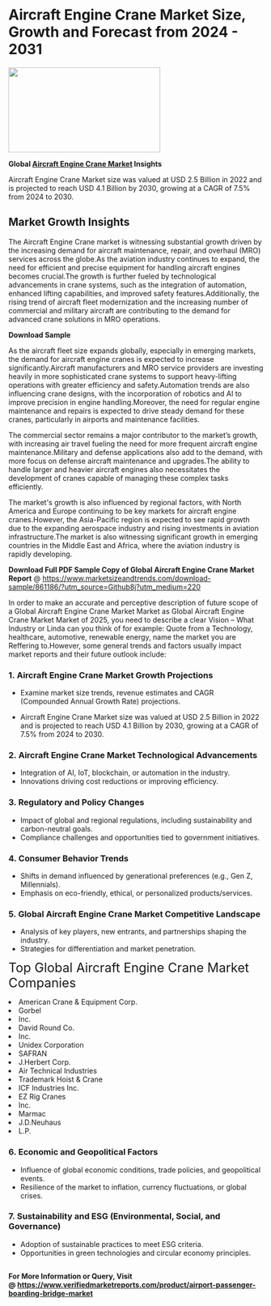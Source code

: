 <H1>Aircraft Engine Crane Market Size, Growth and Forecast from 2024 - 2031</H1><img class="aligncenter size-medium wp-image-584254" src="https://thirdeyenews.in/wp-content/uploads/2024/09/Global-Market-Research-300x168.jpeg" alt="" width="300" height="168" /><p><strong>Global&nbsp;<a href="https://www.marketsizeandtrends.com/download-sample/861186/?utm_source=Github8j?utm_medium=220">Aircraft Engine Crane Market</a> Insights</strong></p><p>Aircraft Engine Crane Market size was valued at USD 2.5 Billion in 2022 and is projected to reach USD 4.1 Billion by 2030, growing at a CAGR of 7.5% from 2024 to 2030.</p><p><h2>Market Growth Insights</h2> <p>The Aircraft Engine Crane market is witnessing substantial growth driven by the increasing demand for aircraft maintenance, repair, and overhaul (MRO) services across the globe.As the aviation industry continues to expand, the need for efficient and precise equipment for handling aircraft engines becomes crucial.The growth is further fueled by technological advancements in crane systems, such as the integration of automation, enhanced lifting capabilities, and improved safety features.Additionally, the rising trend of aircraft fleet modernization and the increasing number of commercial and military aircraft are contributing to the demand for advanced crane solutions in MRO operations.</p> <p><strong>Download Sample</strong></p> <p>As the aircraft fleet size expands globally, especially in emerging markets, the demand for aircraft engine cranes is expected to increase significantly.Aircraft manufacturers and MRO service providers are investing heavily in more sophisticated crane systems to support heavy-lifting operations with greater efficiency and safety.Automation trends are also influencing crane designs, with the incorporation of robotics and AI to improve precision in engine handling.Moreover, the need for regular engine maintenance and repairs is expected to drive steady demand for these cranes, particularly in airports and maintenance facilities.</p> <p>The commercial sector remains a major contributor to the market’s growth, with increasing air travel fueling the need for more frequent aircraft engine maintenance.Military and defense applications also add to the demand, with more focus on defense aircraft maintenance and upgrades.The ability to handle larger and heavier aircraft engines also necessitates the development of cranes capable of managing these complex tasks efficiently.</p> <p>The market's growth is also influenced by regional factors, with North America and Europe continuing to be key markets for aircraft engine cranes.However, the Asia-Pacific region is expected to see rapid growth due to the expanding aerospace industry and rising investments in aviation infrastructure.The market is also witnessing significant growth in emerging countries in the Middle East and Africa, where the aviation industry is rapidly developing.</p> <p><span class=""><strong>Download Full PDF Sample Copy of Global Aircraft Engine Crane Market Report</strong> @ <a href="https://www.marketsizeandtrends.com/download-sample/861186/?utm_source=Github8j?utm_medium=220" target="_blank">https://www.marketsizeandtrends.com/download-sample/861186/?utm_source=Github8j?utm_medium=220</a></span></p><p>In order to make an accurate and perceptive description of future scope of a Global&nbsp;Aircraft Engine Crane Market Market as Global&nbsp;Aircraft Engine Crane Market Market of 2025, you need to describe a clear Vision &ndash; What Industry or Linda can you think of for example: Quote from a Technology, healthcare, automotive, renewable energy, name the market you are Reffering to.However, some general trends and factors usually impact market reports and their future outlook include:</p><h3>1.&nbsp;<strong>Aircraft Engine Crane Market Growth Projections</strong></h3><ul><li>Examine market size trends, revenue estimates and CAGR (Compounded Annual Growth Rate) projections.</li><li><p>Aircraft Engine Crane Market size was valued at USD 2.5 Billion in 2022 and is projected to reach USD 4.1 Billion by 2030, growing at a CAGR of 7.5% from 2024 to 2030.</p></li></ul><h3>2.&nbsp;<strong>Aircraft Engine Crane Market Technological Advancements</strong></h3><ul><li>Integration of AI, IoT, blockchain, or automation in the industry.</li><li>Innovations driving cost reductions or improving efficiency.</li></ul><h3>3.&nbsp;<strong>Regulatory and Policy Changes</strong></h3><ul><li>Impact of global and regional regulations, including sustainability and carbon-neutral goals.</li><li>Compliance challenges and opportunities tied to government initiatives.</li></ul><h3>4.&nbsp;<strong>Consumer Behavior Trends</strong></h3><ul><li>Shifts in demand influenced by generational preferences (e.g., Gen Z, Millennials).</li><li>Emphasis on eco-friendly, ethical, or personalized products/services.</li></ul><h3>5.&nbsp;<strong>Global Aircraft Engine Crane Market Competitive Landscape</strong></h3><ul><li>Analysis of key players, new entrants, and partnerships shaping the industry.</li><li>Strategies for differentiation and market penetration.</li></ul><p data-pm-slice="1 1 []"><span style="color: inherit; font-family: inherit; font-size: 25px;">Top Global Aircraft Engine Crane Market Companies</span></p><div class="" data-test-id=""><p><li>American Crane & Equipment Corp.</li><li> Gorbel</li><li> Inc.</li><li> David Round Co.</li><li> Inc.</li><li> Unidex Corporation</li><li> SAFRAN</li><li> J.Herbert Corp.</li><li> Air Technical Industries</li><li> Trademark Hoist & Crane</li><li> ICF Industries Inc.</li><li> EZ Rig Cranes</li><li> Inc.</li><li> Marmac</li><li> J.D.Neuhaus</li><li> L.P.</li></p></div><h3>6.&nbsp;<strong>Economic and Geopolitical Factors</strong></h3><ul><li>Influence of global economic conditions, trade policies, and geopolitical events.</li><li>Resilience of the market to inflation, currency fluctuations, or global crises.</li></ul><h3>7.&nbsp;<strong>Sustainability and ESG (Environmental, Social, and Governance)</strong></h3><ul><li>Adoption of sustainable practices to meet ESG criteria.</li><li>Opportunities in green technologies and circular economy principles.</li></ul><h2><strong style="font-size: 14px;">For More Information or Query, Visit @&nbsp;</strong><a style="background-color: #ffffff; font-size: 14px;" href="https://www.marketsizeandtrends.com/report/aircraft-engine-crane-market/" target="_blank">https://www.verifiedmarketreports.com/product/airport-passenger-boarding-bridge-market</a></h2>